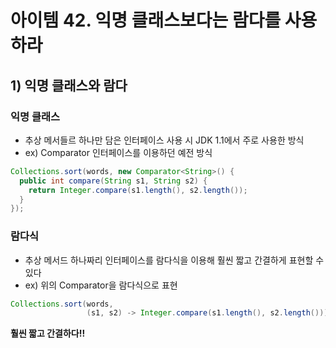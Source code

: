 # 아이템 42. 익명 클래스보다는 람다를 사용하라

## 1) 익명 클래스와 람다
### 익명 클래스
- 추상 메서들르 하나만 담은 인터페이스 사용 시 JDK 1.1에서 주로 사용한 방식
- ex) Comparator 인터페이스를 이용하던 예전 방식

``` java
Collections.sort(words, new Comparator<String>() {
  public int compare(String s1, String s2) {
    return Integer.compare(s1.length(), s2.length());
  }
});  
```

### 람다식
- 추상 메서드 하나짜리 인터페이스를 람다식을 이용해 훨씬 짧고 간결하게 표현할 수 있다
- ex) 위의 Comparator을 람다식으로 표현

``` java
Collections.sort(words,
                 (s1, s2) -> Integer.compare(s1.length(), s2.length()));
```

**훨씬 짧고 간결하다!!**
